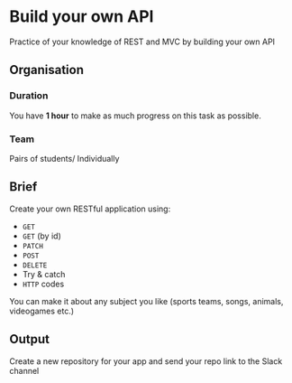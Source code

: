 # Build your own API

Practice of your knowledge of REST and MVC by building your own API 

## Organisation

### Duration

You have **1 hour** to make as much progress on this task as possible.

### Team

Pairs of students/ Individually 

## Brief

Create your own RESTful application using:

- `GET`
- `GET` (by id)
- `PATCH`
- `POST`
- `DELETE`
- Try & catch
- `HTTP` codes

You can make it about any subject you like (sports teams, songs, animals, videogames etc.) 

## Output

Create a new repository for your app and send your repo link to the Slack channel